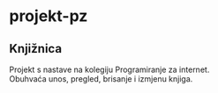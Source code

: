 # projekt-pz

## Knjižnica
Projekt s nastave na kolegiju Programiranje za internet.      
Obuhvaća unos, pregled,  brisanje i izmjenu knjiga.
